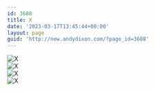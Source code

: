 ```yaml
---
id: 3688
title: X
date: '2023-03-17T13:45:44+00:00'
layout: page
guid: 'http://new.andydixon.com/?page_id=3688'
---
```


![X](https://i0.wp.com/assets.g8x2.ldn.idrivee2-23.com/posters/X%2001.jpg?w=1200&ssl=1 "X")  
![X](https://i0.wp.com/assets.g8x2.ldn.idrivee2-23.com/posters/X%2002.jpg?w=1200&ssl=1 "X")  
![X](https://i0.wp.com/assets.g8x2.ldn.idrivee2-23.com/posters/X%2003.jpg?w=1200&ssl=1 "X")  
![X](https://i0.wp.com/assets.g8x2.ldn.idrivee2-23.com/posters/X%2004.jpg?w=1200&ssl=1 "X")